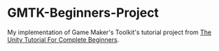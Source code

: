 # GMTK-Beginners-Project
My implementation of Game Maker's Toolkit's tutorial project from [The Unity Tutorial For Complete Beginners](https://youtu.be/XtQMytORBmM).

